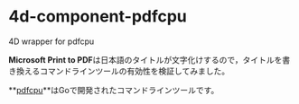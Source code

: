 # 4d-component-pdfcpu
4D wrapper for pdfcpu

**Microsoft Print to PDF**は日本語のタイトルが文字化けするので，タイトルを書き換えるコマンドラインツールの有効性を検証してみました。

**[pdfcpu](https://pdfcpu.io)**はGoで開発されたコマンドラインツールです。
